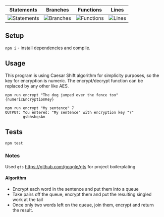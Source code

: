 | Statements                  | Branches                | Functions                 | Lines                |
| --------------------------- | ----------------------- | ------------------------- | -------------------- |
| ![Statements](https://img.shields.io/badge/Coverage-100%25-brightgreen.svg) | ![Branches](https://img.shields.io/badge/Coverage-92.86%25-brightgreen.svg) | ![Functions](https://img.shields.io/badge/Coverage-100%25-brightgreen.svg) | ![Lines](https://img.shields.io/badge/Coverage-100%25-brightgreen.svg)    |

## Setup

`npm i` - install dependencies and compile.

## Usage
This program is using Caesar Shift algorithm for simplicity purposes, so the key for encryption is numeric.
The encrypt/decrypt function can be replaced by any other like AES.

`npm run encrypt "The dog jumped over the fence too" {numericEncryptionKey}`

```
npm run encrypt "My sentence" 7
OUTPUT: You entered: "My sentence" with encryption key "7"
        gsbhsbqsAm
```

## Tests

`npm test`


### Notes

Used `gts` https://github.com/google/gts for project boilerplating 

#### Algorithm

 - Encrypt each word in the sentence and put them into a queue
 - Take pairs off the queue, encrypt them and put the resulting singled work at the tail
 - Once only two words left on the queue, join them, encrypt and return the result.
